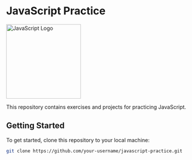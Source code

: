 
# JavaScript Practice

<img src="https://upload.wikimedia.org/wikipedia/commons/6/6a/JavaScript-logo.png" alt="JavaScript Logo" width="200">


This repository contains exercises and projects for practicing JavaScript.


## Getting Started

To get started, clone this repository to your local machine:

```bash
git clone https://github.com/your-username/javascript-practice.git

